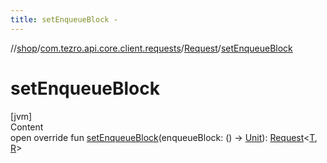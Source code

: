 ```yaml
---
title: setEnqueueBlock -
---
```

//[shop](../../../index.md)/[com.tezro.api.core.client.requests](../index.md)/[Request](index.md)/[setEnqueueBlock](set-enqueue-block.md)



# setEnqueueBlock  
[jvm]  
Content  
open override fun [setEnqueueBlock](set-enqueue-block.md)(enqueueBlock: () -> [Unit](https://kotlinlang.org/api/latest/jvm/stdlib/kotlin/-unit/index.html)): [Request](index.md)<[T](index.md), [R](index.md)>  




